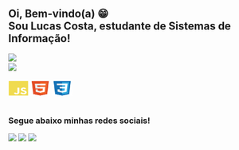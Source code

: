 <h2>Oi, Bem-vindo(a) 😁 <br> Sou Lucas Costa, estudante de Sistemas de Informação!</h2>
 <div>
  <a href="https://github-readme-stats.vercel.app/api?username=lucascosta9349"> </a>
  <img height="180em" src="https://github-readme-stats.vercel.app/api?username=lucascosta9349&show_icons=true&theme=radical"/> </div>
  <img height="180em" src="https://github-readme-stats.vercel.app/api/top-langs/?username=lucascosta9349&layout=compact&langs_count=6&theme=radical"/>
<div style="display: inline_block"><br>
  <img align="center" alt="Js" height="30" width="40" src="https://raw.githubusercontent.com/devicons/devicon/master/icons/javascript/javascript-plain.svg">
  <img align="center" alt="HTML" height="30" width="40" src="https://raw.githubusercontent.com/devicons/devicon/master/icons/html5/html5-original.svg">
  <img align="center" alt="CSS" height="30" width="40" src="https://raw.githubusercontent.com/devicons/devicon/master/icons/css3/css3-original.svg">
</div>
 
 <br>
 
  ### Segue abaixo minhas redes sociais!
 
<div> 
  <a href="https://wa.me/5591992415502" target="_blank"><img src="https://img.shields.io/badge/WhatsApp-25D366?style=for-the-badge&logo=whatsapp&logoColor=white" target="_blank"></a>
  <a href = "mailto:lucascosta9349@gmail.com"><img src="https://img.shields.io/badge/Gmail-D14836?style=for-the-badge&logo=gmail&logoColor=white" target="_blank"></a>
  <a href="https://www.linkedin.com/in/lucascosta9349/" target="_blank"><img src="https://img.shields.io/badge/-LinkedIn-%230077B5?style=for-the-badge&logo=linkedin&logoColor=white" target="_blank"></a>

</div>
